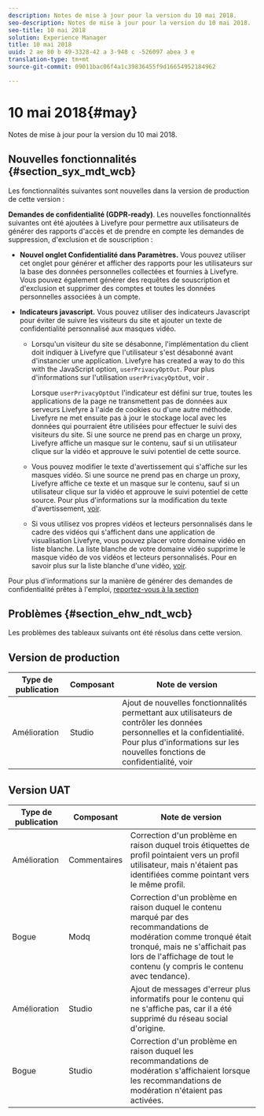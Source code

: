 ```yaml
---
description: Notes de mise à jour pour la version du 10 mai 2018.
seo-description: Notes de mise à jour pour la version du 10 mai 2018.
seo-title: 10 mai 2018
solution: Experience Manager
title: 10 mai 2018
uuid: 2 ae 80 b 49-3328-42 a 3-948 c -526097 abea 3 e
translation-type: tm+mt
source-git-commit: 09011bac06f4a1c39836455f9d16654952184962

---
```



# 10 mai 2018{#may}

Notes de mise à jour pour la version du 10 mai 2018.

## Nouvelles fonctionnalités {#section_syx_mdt_wcb}

Les fonctionnalités suivantes sont nouvelles dans la version de production de cette version :

**Demandes de confidentialité (GDPR-ready)**. Les nouvelles fonctionnalités suivantes ont été ajoutées à Livefyre pour permettre aux utilisateurs de générer des rapports d&#39;accès et de prendre en compte les demandes de suppression, d&#39;exclusion et de souscription :

* **Nouvel onglet Confidentialité dans Paramètres.** Vous pouvez utiliser cet onglet pour générer et afficher des rapports pour les utilisateurs sur la base des données personnelles collectées et fournies à Livefyre. Vous pouvez également générer des requêtes de souscription et d&#39;exclusion et supprimer des comptes et toutes les données personnelles associées à un compte.
* **Indicateurs javascript.** Vous pouvez utiliser des indicateurs Javascript pour éviter de suivre les visiteurs du site et ajouter un texte de confidentialité personnalisé aux masques vidéo.

   * Lorsqu&#39;un visiteur du site se désabonne, l&#39;implémentation du client doit indiquer à Livefyre que l&#39;utilisateur s&#39;est désabonné avant d&#39;instancier une application. Livefyre has created a way to do this with the JavaScript option, `userPrivacyOptOut`. Pour plus d&#39;informations sur l&#39;utilisation `userPrivacyOptOut`, voir [](/help/using/c-settings-other/c-gdpr-compliance/c-gdpr-compliance.md#section_nmz_q3n_3db).

      Lorsque `userPrivacyOptOut` l&#39;indicateur est défini sur true, toutes les applications de la page ne transmettent pas de données aux serveurs Livefyre à l&#39;aide de cookies ou d&#39;une autre méthode. Livefyre ne met ensuite pas à jour le stockage local avec les données qui pourraient être utilisées pour effectuer le suivi des visiteurs du site. Si une source ne prend pas en charge un proxy, Livefyre affiche un masque sur le contenu, sauf si un utilisateur clique sur la vidéo et approuve le suivi potentiel de cette source.

   * Vous pouvez modifier le texte d&#39;avertissement qui s&#39;affiche sur les masques vidéo. Si une source ne prend pas en charge un proxy, Livefyre affiche ce texte et un masque sur le contenu, sauf si un utilisateur clique sur la vidéo et approuve le suivi potentiel de cette source. Pour plus d&#39;informations sur la modification du texte d&#39;avertissement, [voir](/help/using/c-settings-other/c-gdpr-compliance/c-gdpr-compliance.md#section_pb5_mnp_ldb).
   * Si vous utilisez vos propres vidéos et lecteurs personnalisés dans le cadre des vidéos qui s&#39;affichent dans une application de visualisation Livefyre, vous pouvez placer votre domaine vidéo en liste blanche. La liste blanche de votre domaine vidéo supprime le masque vidéo de vos vidéos et lecteurs personnalisés. Pour en savoir plus sur la liste blanche d&#39;une vidéo, [voir](/help/using/c-settings-other/c-gdpr-compliance/c-gdpr-compliance.md#section_bzp_pnp_ldb).

Pour plus d&#39;informations sur la manière de générer des demandes de confidentialité prêtes à l&#39;emploi, [reportez-vous à la section](/help/using/c-settings-other/c-gdpr-compliance/c-gdpr-compliance.md#concept_q1l_r5s_rcb)

## Problèmes {#section_ehw_ndt_wcb}

Les problèmes des tableaux suivants ont été résolus dans cette version.

## Version de production

| **Type de publication** | **Composant** | **Note de version** |
|---|---|---|
| Amélioration | Studio | Ajout de nouvelles fonctionnalités permettant aux utilisateurs de contrôler les données personnelles et la confidentialité. Pour plus d&#39;informations sur les nouvelles fonctions de confidentialité, voir [](#c_rn/section_syx_mdt_wcb) |

## Version UAT

| **Type de publication** | **Composant** | **Note de version** |
|---|---|---|
| Amélioration | Commentaires | Correction d&#39;un problème en raison duquel trois étiquettes de profil pointaient vers un profil utilisateur, mais n&#39;étaient pas identifiées comme pointant vers le même profil. |
| Bogue | Modq | Correction d&#39;un problème en raison duquel le contenu marqué par des recommandations de modération comme tronqué était tronqué, mais ne s&#39;affichait pas lors de l&#39;affichage de tout le contenu (y compris le contenu avec tendance). |
| Amélioration | Studio | Ajout de messages d&#39;erreur plus informatifs pour le contenu qui ne s&#39;affiche pas, car il a été supprimé du réseau social d&#39;origine. |
| Bogue | Studio | Correction d&#39;un problème en raison duquel les recommandations de modération s&#39;affichaient lorsque les recommandations de modération n&#39;étaient pas activées. |

